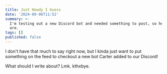 ```yaml
---
title: Just Howdy I Guess
date: '2024-09-06T11:52'
summary: >-
  I'm testing out a new Discord bot and needed something to post, so here we
  are.
tags: []
published: false
---
```

I don't have that much to say right now, but I kinda just want to put something on the feed to checkout a new bot Carter added to our Discord!

What should I write about? Lmk. kthxbye.
